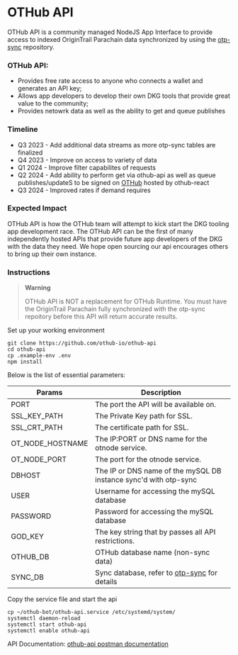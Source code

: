 # OTHub API

OTHub API is a community managed NodeJS App Interface to provide access to indexed OriginTrail Parachain data synchronized by using the [otp-sync](https://github.com/othub-io/otp-sync) repository.

### OTHub API:
- Provides free rate access to anyone who connects a wallet and generates an API key;
- Allows app developers to develop their own DKG tools that provide great value to the community;
- Provides netowrk data as well as the ability to get and queue publishes

### Timeline
- Q3 2023 - Add additional data streams as more otp-sync tables are finalized
- Q4 2023 - Improve on access to variety of data
- Q1 2024 - Improve filter capabilites of requests
- Q2 2024 - Add ability to perform get via othub-api as well as queue publishes/updateS to be signed on [OTHub](othub.io) hosted by othub-react
- Q3 2024 - Improved rates if demand requires

### Expected Impact
OTHub API is how the OTHub team will attempt to kick start the DKG tooling app development race. The OTHub API can be the first of many independently hosted APIs that provide future app developers of the DKG with the data they need. We hope open sourcing our api encourages others to bring up their own instance.

### Instructions
> **Warning**
> 
> OTHub API is NOT a replacement for OTHub Runtime. You must have the OriginTrail Parachain fully synchronized with the otp-sync repoitory before this API will return accurate results.

Set up your working environment
```
git clone https://github.com/othub-io/othub-api
cd othub-api
cp .example-env .env
npm install
```
Below is the list of essential parameters:

| Params            | Description                                |
|-------------------|-------------------------------------------|
| PORT              | The port the API will be available on. |
| SSL_KEY_PATH             | The Private Key path for SSL.                            |
| SSL_CRT_PATH           | The certificate path for SSL.                              |
| OT_NODE_HOSTNAME       | The IP:PORT or DNS name for the otnode service.                 |
| OT_NODE_PORT            | The port for the otnode service.             |
| DBHOST            | The IP or DNS name of the mySQL DB instance sync'd with otp-sync             |
| USER              | Username for accessing the mySQL database         |
| PASSWORD          | Password for accessing the mySQL database         |
| GOD_KEY            | The key string that by passes all API restrictions.            |
| OTHUB_DB          | OTHub database name (non-sync data)                          |
| SYNC_DB           | Sync database, refer to [otp-sync](https://github.com/othub-io/otp-sync) for details               |

Copy the service file and start the api
```
cp ~/othub-bot/othub-api.service /etc/systemd/system/
systemctl daemon-reload
systemctl start othub-api
systemctl enable othub-api
```

API Documentation:
[othub-api postman documentation](https://www.postman.com/crimson-crescent-721757/workspace/othub-api)
```
